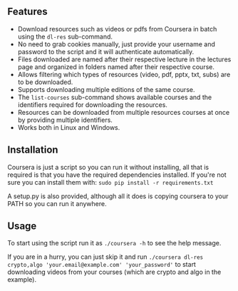 Features
--------

  * Download resources such as videos or pdfs from Coursera in batch using the `dl-res` sub-command.
  * No need to grab cookies manually, just provide your username and password to the script and it will authenticate automatically.
  * Files downloaded are named after their respective lecture in the lectures page and organized in folders named after their respective course.
  * Allows filtering which types of resources (video, pdf, pptx, txt, subs) are to be downloaded.
  * Supports downloading multiple editions of the same course.
  * The `list-courses` sub-command shows available courses and the identifiers required for downloading the resources.
  * Resources can be downloaded from multiple resources courses at once by providing multiple identifiers.
  * Works both in Linux and Windows.


Installation
------------

Coursera is just a script so you can run it without installing, all that is required is that you have the required dependencies installed.
If you're not sure you can install them with: `sudo pip install -r requirements.txt`

A setup.py is also provided, although all it does is copying coursera to your PATH so you can run it anywhere.

Usage
-----

To start using the script run it as `./coursera -h` to see the help message.

If you are in a hurry, you can just skip it and run `./coursera dl-res crypto,algo 'your.email@example.com' 'your_password'` to start downloading videos from your courses (which are crypto and algo in the example).


